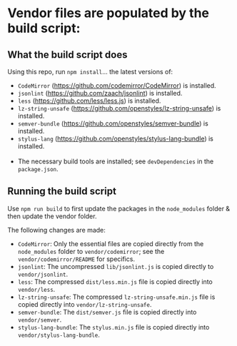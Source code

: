 # Vendor files are populated by the build script:

## What the build script does

Using this repo, run `npm install`... the latest versions of:

* `CodeMirror` (https://github.com/codemirror/CodeMirror) is installed.
* `jsonlint` (https://github.com/zaach/jsonlint) is installed.
* `less` (https://github.com/less/less.js) is installed.
* `lz-string-unsafe` (https://github.com/openstyles/lz-string-unsafe) is installed.
* `semver-bundle` (https://github.com/openstyles/semver-bundle) is installed.
* `stylus-lang` (https://github.com/openstyles/stylus-lang-bundle) is installed.<br><br>
* The necessary build tools are installed; see `devDependencies` in the `package.json`.

## Running the build script

Use `npm run build` to first update the packages in the `node_modules` folder & then update the vendor folder.

The following changes are made:

* `CodeMirror`: Only the essential files are copied directly from the `node_modules` folder to `vendor/codemirror`; see the `vendor/codemirror/README` for specifics.
* `jsonlint`: The uncompressed `lib/jsonlint.js` is copied directly to `vendor/jsonlint`.
* `less`: The compressed `dist/less.min.js` file is copied directly into `vendor/less`.
* `lz-string-unsafe`: The compressed `lz-string-unsafe.min.js` file is copied directly into `vendor/lz-string-unsafe`.
* `semver-bundle`: The `dist/semver.js` file is copied directly into `vendor/semver`.
* `stylus-lang-bundle`: The `stylus.min.js` file is copied directly into `vendor/stylus-lang-bundle`.
